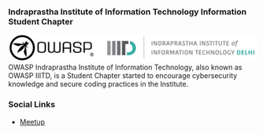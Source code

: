 ### Indraprastha Institute of Information Technology Information Student Chapter
![logo](https://github.com/OWASP/www-chapter-indraprastha-institute-of-information-technology/raw/main/assets/images/Owasp%20Logo%20copy.png)
OWASP Indraprastha Institute of Information Technology, also known as OWASP IIITD, is a Student Chapter started to encourage cybersecurity knowledge and secure coding practices in the Institute.

### Social Links
* [Meetup](https://www.meetup.com/owasp-indraprastha-institute-of-information-technology/)


